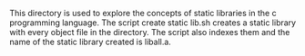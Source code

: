 This directory is used to explore the concepts of static libraries in the c programming language.
The script create static lib.sh creates a static library with every object file in the directory. The script also indexes them and the name of the static library created is liball.a.
